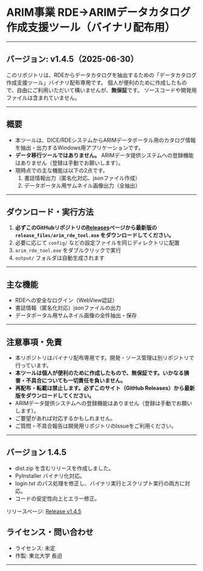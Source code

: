 # ARIM事業 RDE→ARIMデータカタログ作成支援ツール（バイナリ配布用）

---
**バージョン: v1.4.5（2025-06-30）**
---

このリポジトリは、RDEからデータカタログを抽出するための「データカタログ作成支援ツール」バイナリ配布専用です。
個人が便利のために作成したもので、自由にご利用いただいて構いませんが、**無保証**です。
ソースコードや開発用ファイルは含まれていません。

---

## 概要
- 本ツールは、DICE/RDEシステムからARIMデータポータル用のカタログ情報を抽出・出力するWindows用アプリケーションです。
- **データ移行ツールではありません。** ARIMデータ提供システムへの登録機能はありません（登録は手動でお願いします）。
- 現時点での主な機能は以下の2点です。
  1. 書誌情報出力（匿名化対応、jsonファイル作成）
  2. データポータル用サムネイル画像出力（全抽出）

---

## ダウンロード・実行方法

1. **必ずこのGitHubリポジトリの[Releases](https://github.com/MNagasako/misc-rde-tool-public/releases)ページから最新版の `release_files/arim_rde_tool.exe` をダウンロードしてください。**
2. 必要に応じて `config/` などの設定ファイルを同じディレクトリに配置
3. `arim_rde_tool.exe` をダブルクリックで実行
4. `output/` フォルダは自動生成されます

---

## 主な機能
- RDEへの安全なログイン（WebView認証）
- 書誌情報（匿名化対応）jsonファイルの出力
- データポータル用サムネイル画像の全件抽出・保存

---

## 注意事項・免責
- 本リポジトリはバイナリ配布専用です。開発・ソース管理は別リポジトリで行っています。
- **本ツールは個人が便利のために作成したもので、無保証です。いかなる損害・不具合についても一切責任を負いません。**
- **再配布・転載は禁止します。必ずこのサイト（GitHub Releases）から最新版をダウンロードしてください。**
- ARIMデータ提供システムへの登録機能はありません（登録は手動でお願いします）。
- ご要望があれば対応するかもしれません。
- ご質問・不具合報告は開発用リポジトリのIssueをご利用ください。

---

## バージョン 1.4.5

- dist.zip を含むリリースを作成しました。
- PyInstaller バイナリ化対応。
- login.txt のパス処理を修正し、バイナリ実行とスクリプト実行の両方に対応。
- コードの安定性向上とエラー修正。

リリースページ: [Release v1.4.5](https://github.com/MNagasako/misc-rde-tool-public/releases/tag/v1.4.5)

## ライセンス・問い合わせ
- ライセンス: 未定
- 作製: 東北大学 長迫

---
